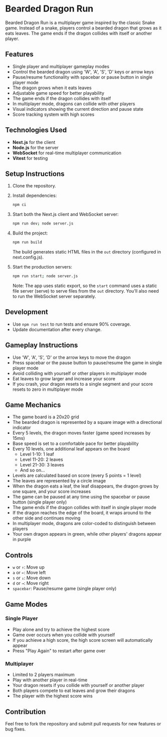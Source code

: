 # Bearded Dragon Run

Bearded Dragon Run is a multiplayer game inspired by the classic Snake game. Instead of a snake, players control a bearded dragon that grows as it eats leaves. The game ends if the dragon collides with itself or another player.

## Features
- Single player and multiplayer gameplay modes
- Control the bearded dragon using 'W', 'A', 'S', 'D' keys or arrow keys
- Pause/resume functionality with spacebar or pause button in single player mode
- The dragon grows when it eats leaves
- Adjustable game speed for better playability
- The game ends if the dragon collides with itself
- In multiplayer mode, dragons can collide with other players
- Visual indicators showing the current direction and pause state
- Score tracking system with high scores

## Technologies Used
- **Next.js** for the client
- **Node.js** for the server
- **WebSocket** for real-time multiplayer communication
- **Vitest** for testing

## Setup Instructions

1. Clone the repository.
2. Install dependencies:
   ```bash
   npm ci
   ```
3. Start both the Next.js client and WebSocket server:
   ```bash
   npm run dev; node server.js
   ```
4. Build the project:
   ```bash
   npm run build
   ```
   The build generates static HTML files in the `out` directory (configured in next.config.js).

5. Start the production servers:
   ```bash
   npm run start; node server.js
   ```
   
   Note: The app uses static export, so the `start` command uses a static file server (serve) 
   to serve files from the `out` directory. You'll also need to run the WebSocket server separately.

## Development
- Use `npm run test` to run tests and ensure 90% coverage.
- Update documentation after every change.

## Gameplay Instructions
- Use 'W', 'A', 'S', 'D' or the arrow keys to move the dragon
- Press spacebar or the pause button to pause/resume the game in single player mode
- Avoid colliding with yourself or other players in multiplayer mode
- Eat leaves to grow larger and increase your score
- If you crash, your dragon resets to a single segment and your score resets to zero in multiplayer mode

## Game Mechanics
- The game board is a 20x20 grid
- The bearded dragon is represented by a square image with a directional indicator
- Every 5 levels, the dragon moves faster (game speed increases by 15ms)
- Base speed is set to a comfortable pace for better playability
- Every 10 levels, one additional leaf appears on the board
  - Level 1-10: 1 leaf
  - Level 11-20: 2 leaves
  - Level 21-30: 3 leaves
  - And so on...
- Levels are calculated based on score (every 5 points = 1 level)
- The leaves are represented by a circle image
- When the dragon eats a leaf, the leaf disappears, the dragon grows by one square, and your score increases
- The game can be paused at any time using the spacebar or pause button (single player only)
- The game ends if the dragon collides with itself in single player mode
- If the dragon reaches the edge of the board, it wraps around to the other side and continues moving
- In multiplayer mode, dragons are color-coded to distinguish between players
- Your own dragon appears in green, while other players' dragons appear in purple

## Controls
- `w` or `↑`: Move up
- `a` or `←`: Move left
- `s` or `↓`: Move down
- `d` or `→`: Move right
- `spacebar`: Pause/resume game (single player only)

## Game Modes

### Single Player
- Play alone and try to achieve the highest score
- Game over occurs when you collide with yourself
- If you achieve a high score, the high score screen will automatically appear
- Press "Play Again" to restart after game over

### Multiplayer
- Limited to 2 players maximum
- Play with another player in real-time
- Your dragon resets if you collide with yourself or another player
- Both players compete to eat leaves and grow their dragons
- The player with the highest score wins

## Contribution
Feel free to fork the repository and submit pull requests for new features or bug fixes.